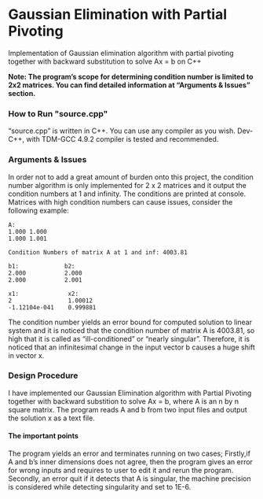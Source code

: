 # Gaussian Elimination with Partial Pivoting
Implementation of Gaussian elimination algorithm with partial pivoting together with backward substitution to solve Ax = b on C++

**Note: The program’s scope for determining condition number is limited to 2x2 matrices. You can find detailed information at “Arguments & Issues” section.**


### How to Run "source.cpp"
“source.cpp” is written in C++. You can use any compiler as you wish. Dev-C++, with TDM-GCC 4.9.2 compiler is tested and recommended.   


### Arguments & Issues
In order not to add a great amount of burden onto this project, the condition number algorithm is only implemented for 2 x 2 matrices and it output the condition numbers at 1 and infinity. The conditions are printed at console.  Matrices with high condition numbers can cause issues, consider the following example:

```
A:
1.000 1.000
1.000 1.001

Condition Numbers of matrix A at 1 and inf: 4003.81

b1:             b2:
2.000           2.000
2.000           2.001

x1:              x2:
2                1.00012
-1.12104e-041    0.999881
```

The condition number yields an error bound for computed solution to linear system and it is noticed that the condition number of matrix A is 4003.81, so high that it is called as “ill-conditioned” or “nearly singular”. Therefore, it is noticed that an infinitesimal change in the input vector b causes a huge shift in vector x. 


### Design Procedure

I have implemented our Gaussian Elimination algorithm with Partial Pivoting together with backward substition to solve Ax = b, where A is an n by n square matrix. The program reads A and b from two input files and output the solution x as a text file.  
#### The important points
The program yields an error and terminates running on two cases;
Firstly,if A and b’s inner dimensions does not agree, then the program gives an error for wrong inputs and requires to user to edit it and rerun the program.
Secondly, an error quit if it detects that A is singular, the machine precision is considered while detecting singularity and set to 1E-6.



